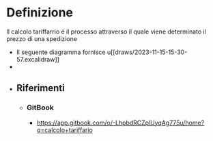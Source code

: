 # Definizione
Il calcolo tariffarrio é il processo attraverso il quale viene determinato il prezzo di una spedizione
- Il seguente diagramma fornisce u[[draws/2023-11-15-15-30-57.excalidraw]]
-
- ## Riferimenti
	- ### GitBook
		- https://app.gitbook.com/o/-LhpbdRCZplUyqAg775u/home?q=calcolo+tariffario